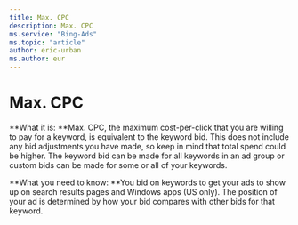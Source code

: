 ```yaml
---
title: Max. CPC
description: Max. CPC
ms.service: "Bing-Ads"
ms.topic: "article"
author: eric-urban
ms.author: eur
---
```


# Max. CPC

**What it is: **Max. CPC, the maximum cost-per-click that you are willing to pay for a keyword, is equivalent to the keyword bid. This does not include any bid adjustments you have made, so keep in mind that total spend could be higher. The keyword bid can be made for all keywords in an ad group or custom bids can be made for some or all of your keywords.

**What you need to know: **You bid on keywords to get your ads to show up on search results pages and Windows apps (US only). The position of your ad is determined by how your bid compares with other bids for that keyword.


